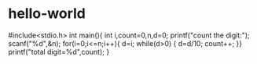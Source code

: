 # hello-world
#include<stdio.h>
int main(){
int i,count=0,n,d=0;
printf("count the digit:");
scanf("%d",&n);
for(i=0;i<=n;i++){
d=i;
while(d>0)
{
d=d/10;
count++;
}}
printf("total digit=%d",count);
}
